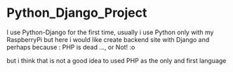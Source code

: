 # Python_Django_Project
I use Python-Django for the first time, usually i use Python only with my RaspberryPi but here i would like create backend site with Django and perhaps because :
PHP is dead ..., or Not! :o

but i think that is not a good idea to used PHP as the only and first language
